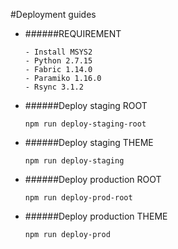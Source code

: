 #Deployment guides

- ######REQUIREMENT

	```
	- Install MSYS2
	- Python 2.7.15
	- Fabric 1.14.0
	- Paramiko 1.16.0
	- Rsync 3.1.2
	```

- ######Deploy staging ROOT

	```
	npm run deploy-staging-root
	```

- ######Deploy staging THEME

	```
	npm run deploy-staging
	```

- ######Deploy production ROOT

	```
	npm run deploy-prod-root
	```

- ######Deploy production THEME

	```
	npm run deploy-prod
	```